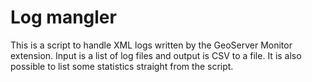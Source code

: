 # Log mangler

This is a script to handle XML logs written by the GeoServer Monitor extension.
Input is a list of log files and output is CSV to a file. It is also possible to list some statistics straight from the script.
